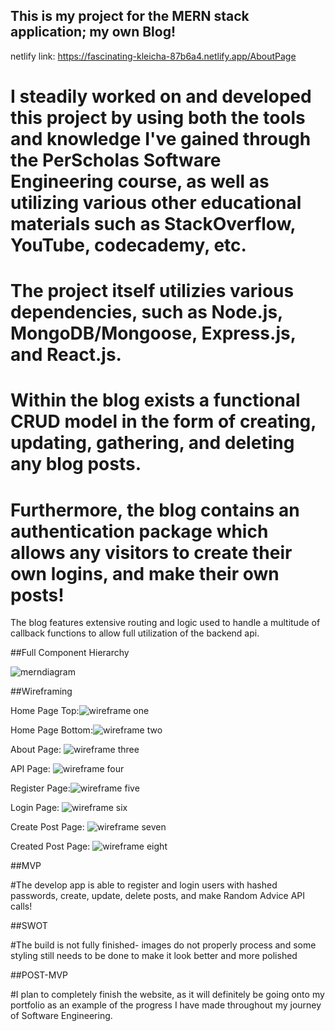 ## This is my project for the MERN stack application; my own Blog!

netlify link: https://fascinating-kleicha-87b6a4.netlify.app/AboutPage

# I steadily worked on and developed this project by using both the tools and knowledge I've gained through the PerScholas Software Engineering course, as well as utilizing various other educational materials such as StackOverflow, YouTube, codecademy, etc.

# The project itself utilizies various dependencies, such as Node.js, MongoDB/Mongoose, Express.js, and React.js.

# Within the blog exists a functional CRUD model in the form of creating, updating, gathering, and deleting any blog posts.

# Furthermore, the blog contains an authentication package which allows any visitors to create their own logins, and make their own posts!

 The blog features extensive routing and logic used to handle a multitude of callback functions to allow full utilization of the backend api.

##Full Component Hierarchy

![merndiagram](https://user-images.githubusercontent.com/105744102/187681422-fcb0a9bb-76a3-44cd-92ac-cb4eb3f79e53.png)

##Wireframing

Home Page Top:![wireframe one](https://user-images.githubusercontent.com/105744102/187682233-8d25aa4c-0864-40a3-9969-235f6269702b.png)

Home Page Bottom:![wireframe two](https://user-images.githubusercontent.com/105744102/187682291-b04cfedc-43b9-46e8-96ee-97b3bedfa445.png)

About Page: ![wireframe three](https://user-images.githubusercontent.com/105744102/187682315-9de3a30c-5358-4bf6-9de8-9932d0b4820e.png)

API Page: ![wireframe four](https://user-images.githubusercontent.com/105744102/187682347-8dc6663b-3621-4d59-9c01-e5ce3d38868b.png)

Register Page:![wireframe five](https://user-images.githubusercontent.com/105744102/187682410-e8bd809e-729b-4cee-9cea-1351bc7b26b0.png)

Login Page: ![wireframe six](https://user-images.githubusercontent.com/105744102/187682435-fb6c68ff-1142-408c-bcd7-b457bf6e44d4.png)

Create Post Page: ![wireframe seven](https://user-images.githubusercontent.com/105744102/187682467-6978924d-f987-4722-a096-193c657b1e19.png)

Created Post Page: ![wireframe eight](https://user-images.githubusercontent.com/105744102/187682600-a0e591d6-3288-433e-bd9c-91f901ce8f51.png)


##MVP

#The develop app is able to register and login users with hashed passwords, create, update, delete posts, and make Random Advice API calls!


##SWOT

#The build is not fully finished- images do not properly process and some styling still needs to be done to make it look better and more polished


##POST-MVP

#I plan to completely finish the website, as it will definitely be going onto my portfolio as an example of the progress I have made throughout my journey of Software Engineering.
